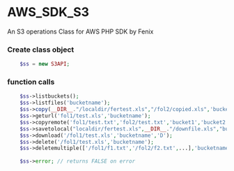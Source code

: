 # AWS_SDK_S3
An S3 operations Class for AWS PHP SDK by Fenix

### Create class object

```PHP
    $ss = new S3API;
```
### function calls
```PHP
    $ss->listbuckets(); 
    $ss->listfiles('bucketname');
    $ss->copy(__DIR__."/localdir/fertest.xls","/fol2/copied.xls",'bucketname');
    $ss->geturl('fol1/test.xls','bucketname');
    $ss->copyremote('fol1/test.txt','fol2/test.txt','bucket1','bucket2');
    $ss->savetolocal("localdir/fertest.xls",__DIR__."/downfile.xls","bucketname");
    $ss->download('/fol1/test.xls','bucketname','D');
    $ss->delete('/fol1/test.xls','bucketname');
    $ss->deletemultiple(['/fol1/f1.txt','/fol2/f2.txt',...],'bucketname');
    
    $ss->error; // returns FALSE on error
```
